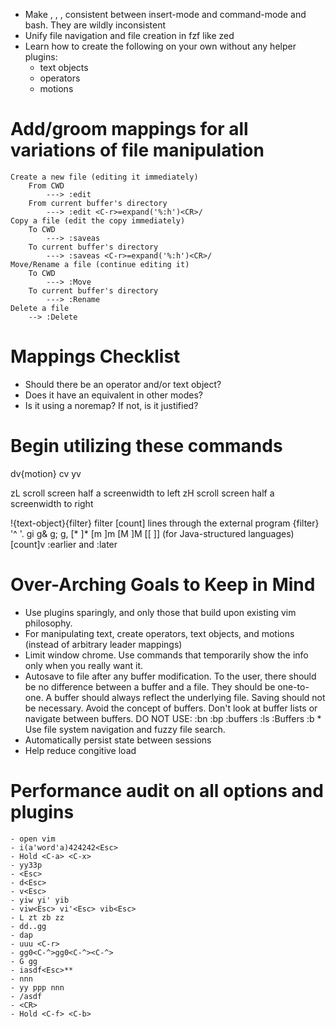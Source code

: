 - Make <A-b>, <A-f>, <C-w>, <A-d> consistent between insert-mode and command-mode and bash. They are wildly inconsistent
- Unify file navigation and file creation in fzf like zed
- Learn how to create the following on your own without any helper plugins:
    - text objects
    - operators
    - motions

Add/groom mappings for all variations of file manipulation
================================================
    Create a new file (editing it immediately)
        From CWD
            ---> :edit 
        From current buffer's directory
            ---> :edit <C-r>=expand('%:h')<CR>/
    Copy a file (edit the copy immediately)
        To CWD
            ---> :saveas 
        To current buffer's directory
            ---> :saveas <C-r>=expand('%:h')<CR>/
    Move/Rename a file (continue editing it)
        To CWD
            ---> :Move 
        To current buffer's directory
            ---> :Rename 
    Delete a file
        --> :Delete

Mappings Checklist
================================================
- Should there be an operator and/or text object?
- Does it have an equivalent in other modes?
- Is it using a noremap? If not, is it justified?

Begin utilizing these commands
================================================
dv{motion}
cv
yv

zL             scroll screen half a screenwidth to left
zH             scroll screen half a screenwidth to right

!{text-object}{filter}      filter [count] lines through the external program {filter}
'^
'.
gi
g&
g;
g,
[* ]*
[m ]m [M ]M [[ ]] (for Java-structured languages)
[count]v
:earlier and :later

Over-Arching Goals to Keep in Mind
================================================
- Use plugins sparingly, and only those that build upon existing vim philosophy.
- For manipulating text, create operators, text objects, and motions (instead of arbitrary leader mappings)
- Limit window chrome. Use commands that temporarily show the info only when you really want it.
- Autosave to file after any buffer modification. To the user, there should be no difference between a buffer and a file. They should be one-to-one. A buffer should always reflect the underlying file. Saving should not be necessary. Avoid the concept of buffers. Don't look at buffer lists or navigate between buffers. DO NOT USE:
    :bn
    :bp
    :buffers
    :ls
    :Buffers
    :b *
  Use file system navigation and fuzzy file search.
- Automatically persist state between sessions
- Help reduce congitive load

Performance audit on all options and plugins
================================================
    - open vim
    - i(a'word'a)424242<Esc>
    - Hold <C-a> <C-x>
    - yy33p
    - <Esc>
    - d<Esc>
    - v<Esc>
    - yiw yi' yib
    - viw<Esc> vi'<Esc> vib<Esc>
    - L zt zb zz
    - dd..gg
    - dap
    - uuu <C-r>
    - gg0<C-^>gg0<C-^><C-^>
    - G gg
    - iasdf<Esc>**
    - nnn
    - yy ppp nnn
    - /asdf
    - <CR>
    - Hold <C-f> <C-b>
